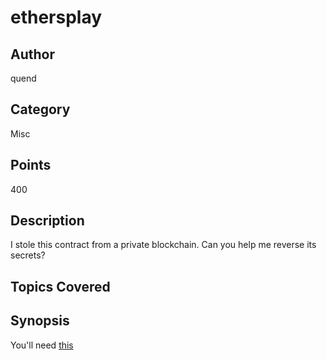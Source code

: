 # ethersplay
## Author
quend
## Category
Misc
## Points
400
## Description
I stole this contract from a private blockchain. Can you help me reverse its secrets?
## Topics Covered

## Synopsis

You'll need [this](https://github.com/trailofbits/ethersplay)